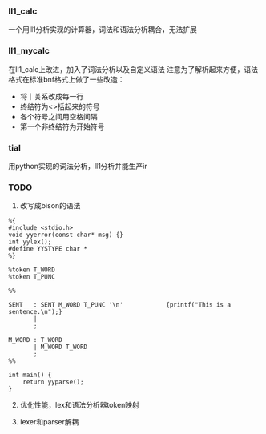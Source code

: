 ### ll1_calc
一个用ll1分析实现的计算器，词法和语法分析耦合，无法扩展

### ll1_mycalc
在ll1_calc上改进，加入了词法分析以及自定义语法
注意为了解析起来方便，语法格式在标准bnf格式上做了一些改造：
* 将｜关系改成每一行
* 终结符为<>括起来的符号
* 各个符号之间用空格间隔
* 第一个非终结符为开始符号

### tial
用python实现的词法分析，ll1分析并能生产ir


### TODO
1. 改写成bison的语法
```
%{
#include <stdio.h>
void yyerror(const char* msg) {}
int yylex();
#define YYSTYPE char *
%}

%token T_WORD
%token T_PUNC

%%

SENT   : SENT M_WORD T_PUNC '\n'            {printf("This is a sentence.\n");}
       |        
       ;

M_WORD : T_WORD
       | M_WORD T_WORD             
       ;
%%

int main() {
    return yyparse();
}
```

2. 优化性能，lex和语法分析器token映射

3. lexer和parser解耦